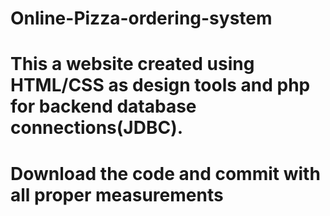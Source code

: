 # Online-Pizza-ordering-system
# This a website created using HTML/CSS as design tools and php for backend database connections(JDBC).
# Download the code and commit with all proper measurements
